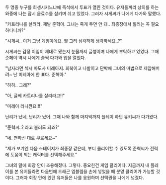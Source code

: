 두 명중 누구를 희생시키느냐에 즉석에서 투표가 열린 것이다. 유저들끼리 상의를 하는 와중에 나는 잠시 음료수를 삼키며 쉬고 있었다. 그러자 시게씨가 나에게 다가와 말했다.

"카트리나를 살려라. 제발 준혁아. 그녀는 죽게 두면 안 돼.. 최종장에서 힐러는 꼭 필요하다니까?"

"시게씨.. 이거 그냥 게임이에요. 뭘 그리 심각하게 생각하세요..?"

시게씨는 감정 이입이 제대로 됐는지 눈물까지 글썽이며 나에게 부탁하고 있었다. 그때 준페이 역시 나에게 슬쩍 다가와 입을 열었다.

"남자라면 섹시 마도사 미레아지. 회복이고 나발이고 단박에 그녀의 마법으로 제압해버려~ 난 미레아에 한 표다. 준혁아."

"하하.. 그래?"

"아, 글쎄 카트리나를 살리라고!!"

"미레아 라니깐요!!!"

난리가 났네, 난리가 났어. 그때 나와 함께 마지막까지 플레이 하던 유키씨가 다가왔다. 

"준혁씨..? 라고 불러도 되죠?"

"네. 편하신 대로 부르세요~"

"제가 보기엔 다음 스테이지가 최종장 같은데, 부디 클리어할 수 있도록 준혁씨가 전력에 도움이 되는 캐릭터를 선택해주세요."

그녀의 말에 회장 안이 조용해졌다. 그렇다. 중요한건 게임 클리어다. 지금까지 내 플레이를 본 유저들라면 다음번에 드래곤 엠블렘을 손에 넣었을 때 분명 클리어가 가능할 것이다. 그러자 회장 안에 있던 유저들은 나를 응원하며 선택권을 나에게 넘겼다.